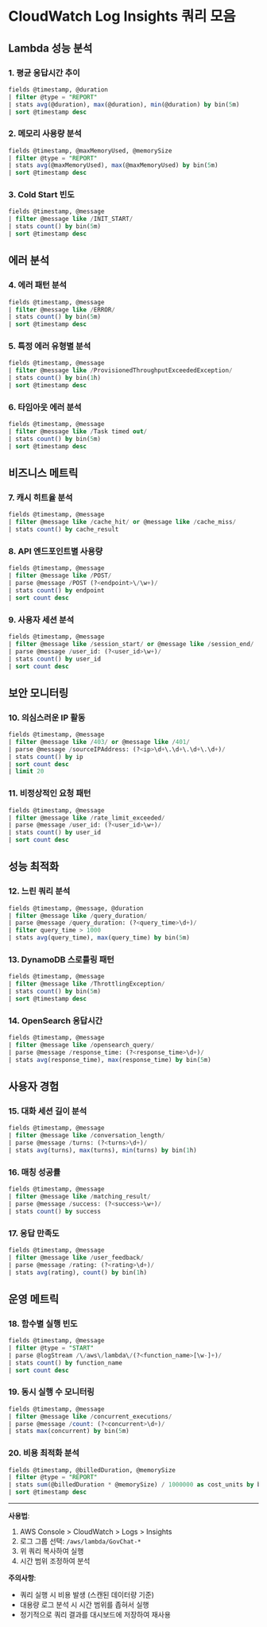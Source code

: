 # CloudWatch Log Insights 쿼리 모음

## Lambda 성능 분석

### 1. 평균 응답시간 추이
```sql
fields @timestamp, @duration
| filter @type = "REPORT"
| stats avg(@duration), max(@duration), min(@duration) by bin(5m)
| sort @timestamp desc
```

### 2. 메모리 사용량 분석
```sql
fields @timestamp, @maxMemoryUsed, @memorySize
| filter @type = "REPORT"
| stats avg(@maxMemoryUsed), max(@maxMemoryUsed) by bin(5m)
| sort @timestamp desc
```

### 3. Cold Start 빈도
```sql
fields @timestamp, @message
| filter @message like /INIT_START/
| stats count() by bin(5m)
| sort @timestamp desc
```

## 에러 분석

### 4. 에러 패턴 분석
```sql
fields @timestamp, @message
| filter @message like /ERROR/
| stats count() by bin(5m)
| sort @timestamp desc
```

### 5. 특정 에러 유형별 분석
```sql
fields @timestamp, @message
| filter @message like /ProvisionedThroughputExceededException/
| stats count() by bin(1h)
| sort @timestamp desc
```

### 6. 타임아웃 에러 분석
```sql
fields @timestamp, @message
| filter @message like /Task timed out/
| stats count() by bin(5m)
| sort @timestamp desc
```

## 비즈니스 메트릭

### 7. 캐시 히트율 분석
```sql
fields @timestamp, @message
| filter @message like /cache_hit/ or @message like /cache_miss/
| stats count() by cache_result
```

### 8. API 엔드포인트별 사용량
```sql
fields @timestamp, @message
| filter @message like /POST/
| parse @message /POST (?<endpoint>\/\w+)/
| stats count() by endpoint
| sort count desc
```

### 9. 사용자 세션 분석
```sql
fields @timestamp, @message
| filter @message like /session_start/ or @message like /session_end/
| parse @message /user_id: (?<user_id>\w+)/
| stats count() by user_id
| sort count desc
```

## 보안 모니터링

### 10. 의심스러운 IP 활동
```sql
fields @timestamp, @message
| filter @message like /403/ or @message like /401/
| parse @message /sourceIPAddress: (?<ip>\d+\.\d+\.\d+\.\d+)/
| stats count() by ip
| sort count desc
| limit 20
```

### 11. 비정상적인 요청 패턴
```sql
fields @timestamp, @message
| filter @message like /rate_limit_exceeded/
| parse @message /user_id: (?<user_id>\w+)/
| stats count() by user_id
| sort count desc
```

## 성능 최적화

### 12. 느린 쿼리 분석
```sql
fields @timestamp, @message, @duration
| filter @message like /query_duration/
| parse @message /query_duration: (?<query_time>\d+)/
| filter query_time > 1000
| stats avg(query_time), max(query_time) by bin(5m)
```

### 13. DynamoDB 스로틀링 패턴
```sql
fields @timestamp, @message
| filter @message like /ThrottlingException/
| stats count() by bin(5m)
| sort @timestamp desc
```

### 14. OpenSearch 응답시간
```sql
fields @timestamp, @message
| filter @message like /opensearch_query/
| parse @message /response_time: (?<response_time>\d+)/
| stats avg(response_time), max(response_time) by bin(5m)
```

## 사용자 경험

### 15. 대화 세션 길이 분석
```sql
fields @timestamp, @message
| filter @message like /conversation_length/
| parse @message /turns: (?<turns>\d+)/
| stats avg(turns), max(turns), min(turns) by bin(1h)
```

### 16. 매칭 성공률
```sql
fields @timestamp, @message
| filter @message like /matching_result/
| parse @message /success: (?<success>\w+)/
| stats count() by success
```

### 17. 응답 만족도
```sql
fields @timestamp, @message
| filter @message like /user_feedback/
| parse @message /rating: (?<rating>\d+)/
| stats avg(rating), count() by bin(1h)
```

## 운영 메트릭

### 18. 함수별 실행 빈도
```sql
fields @timestamp, @message
| filter @type = "START"
| parse @logStream /\/aws\/lambda\/(?<function_name>[\w-]+)/
| stats count() by function_name
| sort count desc
```

### 19. 동시 실행 수 모니터링
```sql
fields @timestamp, @message
| filter @message like /concurrent_executions/
| parse @message /count: (?<concurrent>\d+)/
| stats max(concurrent) by bin(5m)
```

### 20. 비용 최적화 분석
```sql
fields @timestamp, @billedDuration, @memorySize
| filter @type = "REPORT"
| stats sum(@billedDuration * @memorySize) / 1000000 as cost_units by bin(1h)
| sort @timestamp desc
```

---

**사용법**:
1. AWS Console > CloudWatch > Logs > Insights
2. 로그 그룹 선택: `/aws/lambda/GovChat-*`
3. 위 쿼리 복사하여 실행
4. 시간 범위 조정하여 분석

**주의사항**:
- 쿼리 실행 시 비용 발생 (스캔된 데이터량 기준)
- 대용량 로그 분석 시 시간 범위를 좁혀서 실행
- 정기적으로 쿼리 결과를 대시보드에 저장하여 재사용